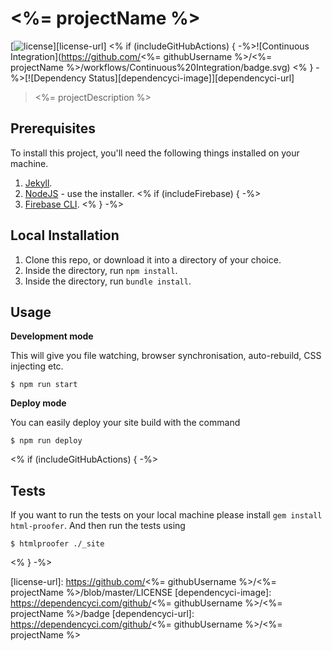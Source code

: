 # <%= projectName %>

[![license][license-image]][license-url] <% if (includeGitHubActions) { -%>![Continuous Integration](https://github.com/<%= githubUsername %>/<%= projectName %>/workflows/Continuous%20Integration/badge.svg) <% } -%>[![Dependency Status][dependencyci-image]][dependencyci-url]

> <%= projectDescription %>

## Prerequisites

To install this project, you'll need the following things installed on your machine.

1. [Jekyll](http://jekyllrb.com/).
2. [NodeJS](http://nodejs.org) - use the installer.
<% if (includeFirebase) { -%>
3. [Firebase CLI](https://github.com/firebase/firebase-tools).
<% } -%>

## Local Installation

1. Clone this repo, or download it into a directory of your choice.
2. Inside the directory, run `npm install`.
3. Inside the directory, run `bundle install`.

## Usage

**Development mode**

This will give you file watching, browser synchronisation, auto-rebuild, CSS injecting etc.

```shell
$ npm run start
```

**Deploy mode**

You can easily deploy your site build with the command
```shell
$ npm run deploy
```

<% if (includeGitHubActions) { -%>
## Tests

If you want to run the tests on your local machine please install `gem install html-proofer`. And then run the tests using
```shell
$ htmlproofer ./_site
```
<% } -%>

[license-image]: https://img.shields.io/badge/license-ISC-blue.svg
[license-url]: https://github.com/<%= githubUsername %>/<%= projectName %>/blob/master/LICENSE
[dependencyci-image]: https://dependencyci.com/github/<%= githubUsername %>/<%= projectName %>/badge
[dependencyci-url]: https://dependencyci.com/github/<%= githubUsername %>/<%= projectName %>
